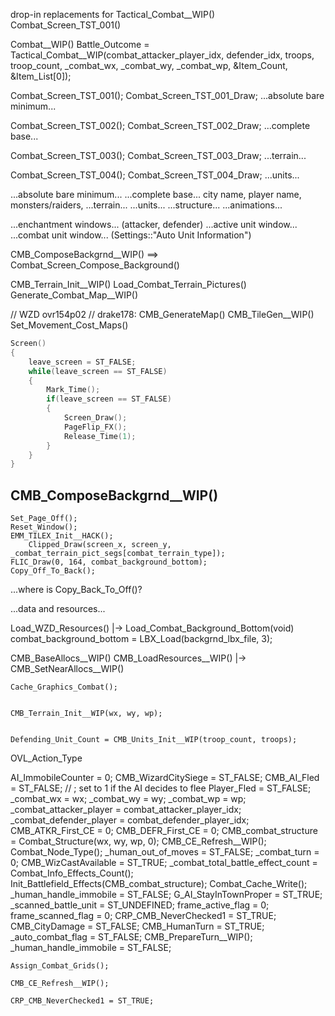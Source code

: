 


drop-in replacements for Tactical_Combat__WIP()
Combat_Screen_TST_001()

Combat__WIP()
    Battle_Outcome = Tactical_Combat__WIP(combat_attacker_player_idx, defender_idx, troops, troop_count, _combat_wx, _combat_wy, _combat_wp, &Item_Count, &Item_List[0]);

Combat_Screen_TST_001(); Combat_Screen_TST_001_Draw;
    ...absolute bare minimum...

Combat_Screen_TST_002(); Combat_Screen_TST_002_Draw;
    ...complete base...

Combat_Screen_TST_003(); Combat_Screen_TST_003_Draw;
    ...terrain...

Combat_Screen_TST_004(); Combat_Screen_TST_004_Draw;
    ...units...



...absolute bare minimum...
...complete base...
    city name, player name, monsters/raiders, 
...terrain...
...units...
...structure...
...animations...



...enchantment windows...  (attacker, defender)
...active unit window...
...combat unit window...  (Settings::"Auto Unit Information")











CMB_ComposeBackgrnd__WIP()  ==>  Combat_Screen_Compose_Background()

CMB_Terrain_Init__WIP()
Load_Combat_Terrain_Pictures()
Generate_Combat_Map__WIP()

// WZD ovr154p02
// drake178: CMB_GenerateMap()
    CMB_TileGen__WIP()
    Set_Movement_Cost_Maps()



```c
Screen()
{
    leave_screen = ST_FALSE;
    while(leave_screen == ST_FALSE)
    {
        Mark_Time();
        if(leave_screen == ST_FALSE)
        {
            Screen_Draw();
            PageFlip_FX();
            Release_Time(1);
        }
    }
}
```


## CMB_ComposeBackgrnd__WIP()
    Set_Page_Off();
    Reset_Window();
    EMM_TILEX_Init__HACK();
        Clipped_Draw(screen_x, screen_y, _combat_terrain_pict_segs[combat_terrain_type]);
    FLIC_Draw(0, 164, combat_background_bottom);
    Copy_Off_To_Back();
...where is Copy_Back_To_Off()?




...data and resources...

Load_WZD_Resources()
    |-> Load_Combat_Background_Bottom(void)
            combat_background_bottom = LBX_Load(backgrnd_lbx_file, 3);

CMB_BaseAllocs__WIP()
CMB_LoadResources__WIP()
    |-> CMB_SetNearAllocs__WIP()

    Cache_Graphics_Combat();


    CMB_Terrain_Init__WIP(wx, wy, wp);


    Defending_Unit_Count = CMB_Units_Init__WIP(troop_count, troops);


OVL_Action_Type

AI_ImmobileCounter = 0;
CMB_WizardCitySiege = ST_FALSE;
CMB_AI_Fled = ST_FALSE;  // ; set to 1 if the AI decides to flee
Player_Fled = ST_FALSE;
    _combat_wx = wx;
    _combat_wy = wy;
    _combat_wp = wp;
    _combat_attacker_player = combat_attacker_player_idx;
    _combat_defender_player = combat_defender_player_idx;
    CMB_ATKR_First_CE = 0;
    CMB_DEFR_First_CE = 0;
    CMB_combat_structure = Combat_Structure(wx, wy, wp, 0);
    CMB_CE_Refresh__WIP();
    Combat_Node_Type();
    _human_out_of_moves = ST_FALSE;
    _combat_turn = 0;
    CMB_WizCastAvailable = ST_TRUE;
    _combat_total_battle_effect_count = Combat_Info_Effects_Count();
    Init_Battlefield_Effects(CMB_combat_structure);
    Combat_Cache_Write();
    _human_handle_immobile = ST_FALSE;
    G_AI_StayInTownProper = ST_TRUE;
    _scanned_battle_unit = ST_UNDEFINED;
    frame_active_flag = 0;
    frame_scanned_flag = 0;
    CRP_CMB_NeverChecked1 = ST_TRUE;
    CMB_CityDamage = ST_FALSE;
    CMB_HumanTurn = ST_TRUE;
    _auto_combat_flag = ST_FALSE;
    CMB_PrepareTurn__WIP();
    _human_handle_immobile = ST_FALSE;

    Assign_Combat_Grids();

    CMB_CE_Refresh__WIP();

    CRP_CMB_NeverChecked1 = ST_TRUE;
